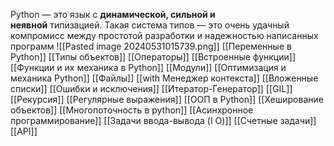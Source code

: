 Python — это язык с **динамической, сильной и неявной** типизацией. Такая система типов — это очень удачный компромисс между простотой разработки и надежностью написанных программ
![[Pasted image 20240531015739.png]]
[[Переменные в Python]]
[[Типы объектов]]
[[Операторы]]
[[Встроенные функции]]
[[Функции и их механика в Python]]
[[Модули]]
[[Оптимизация и механика Python]]
[[Файлы]]
[[with Менеджер контекста]]
[[Вложенные списки]]
[[Ошибки и исключения]]
[[Итератор-Генератор]]
[[GIL]]
[[Рекурсия]]
[[Регулярные выражения]]
[[ООП в Python]]
[[Хеширование объектов]]
[[Многопоточность в python]]
[[Асинхронное программирование]]
[[Задачи ввода-вывода (I O)]]
[[Счетные задачи]]
[[API]]